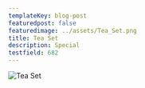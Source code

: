 ```yaml
---
templateKey: blog-post
featuredpost: false
featuredimage: ../assets/Tea_Set.png
title: Tea Set
description: Special
testfield: 682
---
```

![Tea Set](../assets/Tea_Set.png)